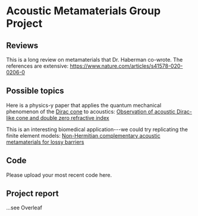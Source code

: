# Acoustic Metamaterials Group Project
 
## Reviews

This is a long review on metamaterials that Dr. Haberman co-wrote. The references are extensive: https://www.nature.com/articles/s41578-020-0206-0

## Possible topics

Here is a physics-y paper that applies the quantum mechanical phenomenon of the [Dirac cone](https://en.wikipedia.org/wiki/Dirac_cone) to acoustics: [Observation of acoustic Dirac-like cone and double
zero refractive index](https://cpb-us-w2.wpmucdn.com/sites.gatech.edu/dist/0/833/files/2018/09/Observation-of-acoustic-Dirac-like-cone-and-double.pdf)


This is an interesting biomedical application---we could try replicating the finite element models: [Non-Hermitian complementary acoustic
metamaterials for lossy barriers](https://cpb-us-w2.wpmucdn.com/sites.gatech.edu/dist/0/833/files/2019/07/Non-Hermitian-complementary-acoustic-metamaterials-for-lossy-barriers.pdf)

## Code

Please upload your most recent code here.

## Project report
...see Overleaf

